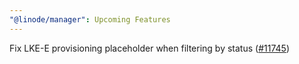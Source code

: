 ```yaml
---
"@linode/manager": Upcoming Features
---
```


Fix LKE-E provisioning placeholder when filtering by status ([#11745](https://github.com/linode/manager/pull/11745))
